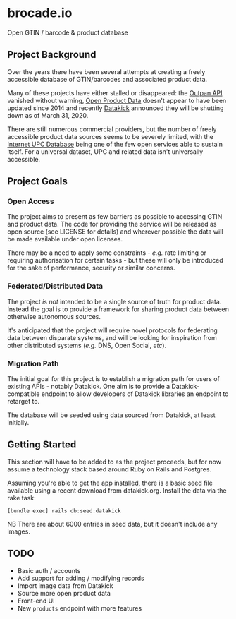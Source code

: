 # brocade.io

Open GTIN / barcode &amp; product database

## Project Background

Over the years there have been several attempts at creating a freely accessible database of GTIN/barcodes and associated product data.

Many of these projects have either stalled or disappeared: the [Outpan API](https://www.outpan.com/developers.php) vanished without warning, [Open Product Data](http://product-open-data.com/download) doesn't appear to have been updated since 2014 and recently [Datakick](https://www.datakick.org/) announced they will be shutting down as of March 31, 2020.

There are still numerous commercial providers, but the number of freely accessible product data sources seems to be severely limited, with the [Internet UPC Database](https://www.upcdatabase.com/) being one of the few open services able to sustain itself. For a universal dataset, UPC and related data isn't universally accessible.

## Project Goals

### Open Access

The project aims to present as few barriers as possible to accessing GTIN and product data. The code for providing the service will be released as open source (see LICENSE for details) and wherever possible the data will be made available under open licenses.

There may be a need to apply some constraints - _e.g._ rate limiting or requiring authorisation for certain tasks - but these will only be introduced for the sake of performance, security or similar concerns.

### Federated/Distributed Data

The project _is not_ intended to be a single source of truth for product data. Instead the goal is to provide a framework for sharing product data between otherwise autonomous sources.

It's anticipated that the project will require novel protocols for federating data between disparate systems, and will be looking for inspiration from other distributed systems (_e.g._ DNS, Open Social, _etc_).

### Migration Path

The initial goal for this project is to establish a migration path for users of existing APIs - notably Datakick. One aim is to provide a Datakick-compatible endpoint to allow developers of Datakick libraries an endpoint to retarget to.

The database will be seeded using data sourced from Datakick, at least initially.

## Getting Started

This section will have to be added to as the project proceeds, but for now assume a technology stack based around Ruby on Rails and Postgres.

Assuming you're able to get the app installed, there is a basic seed file available using a recent download from
datakick.org. Install the data via the rake task:

```
[bundle exec] rails db:seed:datakick
```

NB There are about 6000 entries in seed data, but it doesn't include any images.


## TODO

* Basic auth / accounts
* Add support for adding / modifying records
* Import image data from Datakick
* Source more open product data
* Front-end UI
* New `products` endpoint with more features

